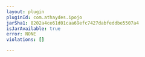 ```yaml
---
layout: plugin
pluginId: com.athaydes.ipojo
jarSha1: 8202a4ce61d01caa69efc7427dabfeddbe5507a4
isJarAvailable: true
error: NONE
violations: []

---
```

